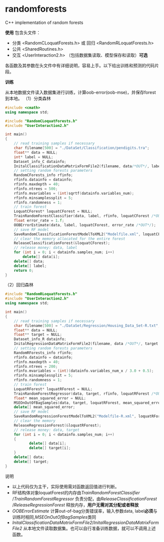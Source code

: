 # randomforests
C++ implementation of random forests

**使用**
包含头文件：
- 分类 <RandomCLoquatForests.h>  或  回归 <RandomRLoquatForests.h>
- 公共 <SharedRoutines.h>
- 交互 <UserInteraction2.h> （包括数据集读取、模型保存和读取）**可选**

各函数及其参数在头文件中有详细说明，容易上手。以下给出训练和预测的代码片段。

**训练**

从本地数据文件读入数据集进行训练，计算oob-error(oob-mse)，并保存forest到本地。
（1）分类森林
```cpp
#include <cmath>
using namespace std;

#include "RandomCLoquatForests.h"
#include "UserInteraction2.h"

int main()
{
	// read training samples if necessary
	char filename[500] = "./DataSet/Classification/pendigits.tra";
	float** data = NULL;
	int* label = NULL;
	Dataset_info_C datainfo;
	InitalClassificationDataMatrixFormFile2(filename, data/*OUT*/, label/*OUT*/, datainfo/*OUT*/);
	// setting random forests parameters
	RandomCForests_info rfinfo;
	rfinfo.datainfo = datainfo;
	rfinfo.maxdepth = 40;
	rfinfo.ntrees = 500;
	rfinfo.mvariables = (int)sqrtf(datainfo.variables_num);
	rfinfo.minsamplessplit = 5;
	rfinfo.randomness = 1;
	// train forest
	LoquatCForest* loquatCForest = NULL;
	TrainRandomForestClassifier(data, label, rfinfo, loquatCForest /*OUT*/, 50);
	float error_rate = 1.f;
	OOBErrorEstimate(data, label, loquatCForest, error_rate /*OUT*/);
	// save RF model
	SaveRandomClassificationForestModelToXML2("Modelfile.xml", loquatCForest);
	// clear the memory allocated for the entire forest
	ReleaseClassificationForest(&loquatCForest);
	// release money: data, label
	for (int i = 0; i < datainfo.samples_num; i++)
   		delete[] data[i];
	delete[] data;
	delete[] label;
	return 0;
}
```
（2）回归森林
```cpp
#include "RandomRLoquatForests.h"
#include "UserInteraction2.h"
using namespace std;

int main()
{
	// read training samples if necessary 
    char filename[500] = "./DataSet/Regression/Housing_Data_Set-R.txt"; 
	float** data = NULL;
	float** target = NULL;
	Dataset_info_R datainfo;
	InitalRegressionDataMatrixFormFile2(filename, data /*OUT*/, target /*OUT*/, datainfo /*OUT*/);
	// setting random forests parameters
	RandomRForests_info rfinfo;
	rfinfo.datainfo = datainfo;
	rfinfo.maxdepth = 40;
	rfinfo.ntrees = 200;
	rfinfo.mvariables = (int)(datainfo.variables_num_x / 3.0 + 0.5); 
	rfinfo.minsamplessplit = 5;
	rfinfo.randomness = 1; 
	// train forest
	LoquatRForest* loquatRForest = NULL;
	TrainRandomForestRegressor(data, target, rfinfo, loquatRForest /*OUT*/, false, 20);
	float* mean_squared_error = NULL;
	MSEOnOutOfBagSamples(data, target, loquatRForest, mean_squared_error /*OUT*/);
	delete[] mean_squared_error;
	// save RF model
	SaveRandomRegressionForestModelToXML2("Modelfile-R.xml", loquatRForest);
	// clear the memory
	ReleaseRegressionForest(&loquatRForest);
	// release money: data, target
	for (int i = 0; i < datainfo.samples_num; i++)
   	{
		   delete[] data[i];
		   delete[] target[i];
	}	
	delete[] data;
	delete[] target;
}
```

说明
- 以上代码仅为主干，实际使用需对函数返回值进行判断。
- RF结构体对象loquatForest的内存由*TrainRandomForestClassifier* /*TrainRandomForestRegressor* 负责分配，由*ReleaseClassificationForest* /*ReleaseRegressionForest* 释放内存，**用户无需对其分配或者释放**
- *OOBErrorEstimate*  计算out-of-bag分类错误率，输入参数data, label**必须**与训练时相同,*MSEOnOutOfBagSamples*类同
- *InitalClassificationDataMatrixFormFile2*/*InitalRegressionDataMatrixFormFile2* 从本地文件读取数据集。也可以自行准备训练数据，就可以不调用上述函数。
